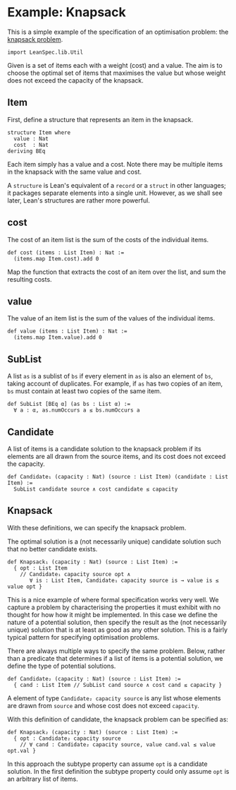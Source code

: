 # Example: Knapsack

This is a simple example of the specification of an optimisation problem: the
[knapsack problem](https://en.wikipedia.org/wiki/Knapsack_problem).

```lean
import LeanSpec.lib.Util
```

Given is a set of items each with a weight (cost) and a value. The aim is to choose
the optimal set of items that maximises the value but whose weight does not exceed the
capacity of the knapsack.

## Item

First, define a structure that represents an item in the knapsack.

```lean
structure Item where
  value : Nat
  cost  : Nat
deriving BEq
```

Each item simply has a value and a cost. Note there may be multiple items in the
knapsack with the same value and cost.

A `structure` is Lean's equivalent of a `record` or a `struct` in other languages; it 
packages separate elements into a single unit. However, as we shall see later, Lean's
structures are rather more powerful.

## cost

The cost of an item list is the sum of the costs of the individual items.

```lean
def cost (items : List Item) : Nat :=
  (items.map Item.cost).add 0
```

Map the function that extracts the cost of an item over the list, and sum the
resulting costs.

## value

The value of an item list is the sum of the values of the individual items.

```lean
def value (items : List Item) : Nat :=
  (items.map Item.value).add 0
```

## SubList

A list `as` is a sublist of `bs` if every element in `as` is also an element of `bs`,
taking account of duplicates. For example, if `as` has two copies of an item, `bs` must
contain at least two copies of the same item.

```lean
def SubList [BEq α] (as bs : List α) :=
  ∀ a : α, as.numOccurs a ≤ bs.numOccurs a
```

## Candidate

A list of items is a candidate solution to the knapsack problem if its elements are
all drawn from the source items, and its cost does not exceed the capacity.

```lean
def Candidate₁ (capacity : Nat) (source : List Item) (candidate : List Item) :=
  SubList candidate source ∧ cost candidate ≤ capacity
```

## Knapsack

With these definitions, we can specify the knapsack problem.

The optimal solution is a (not necessarily unique) candidate solution such that
no better candidate exists.

```lean
def Knapsack₁ (capacity : Nat) (source : List Item) :=
  { opt : List Item
    // Candidate₁ capacity source opt ∧
       ∀ is : List Item, Candidate₁ capacity source is → value is ≤ value opt }
```

This is a nice example of where formal specification works very well.
We capture a problem by characterising the properties it must exhibit with no
thought for how how it might be implemented. In this case we define the nature
of a potential solution, then specify the result as the (not necessarily unique)
solution that is at least as good as any other solution. This is a fairly typical
pattern for specifying optimisation problems.

There are always multiple ways to specify the same problem. Below,
rather than a predicate that determines if a list of items is a potential
solution, we define the type of potential solutions.

```lean
def Candidate₂ (capacity : Nat) (source : List Item) :=
  { cand : List Item // SubList cand source ∧ cost cand ≤ capacity }
```

A element of type `Candidate₂ capacity source` is any list whose elements are drawn from
`source` and whose cost does not exceed `capacity`.

With this definition of candidate, the knapsack problem can be specified as:

```lean
def Knapsack₂ (capacity : Nat) (source : List Item) :=
  { opt : Candidate₂ capacity source
    // ∀ cand : Candidate₂ capacity source, value cand.val ≤ value opt.val }
```

In this approach the subtype property can assume `opt` is a candidate solution.
In the first definition the subtype property could only assume `opt` is an
arbitrary list of items.
